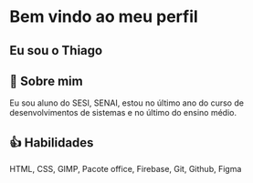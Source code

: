 
# Bem vindo ao meu perfil

## Eu sou o Thiago




## 🦇 Sobre mim
Eu sou aluno do SESI, SENAI, estou no último ano do curso de desenvolvimentos de sistemas e no último do ensino médio. 


## 👍 Habilidades
HTML, CSS, GIMP, Pacote office, Firebase, Git, Github, Figma

